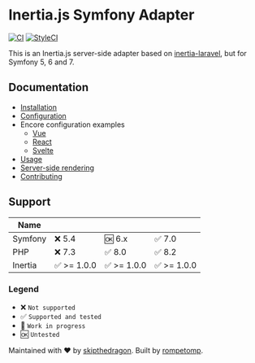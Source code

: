 # Inertia.js Symfony Adapter

[![CI](https://github.com/skipthedragon/inertia-bundle/workflows/CI/badge.svg)](https://github.com/skipthedragon/inertia-bundle/actions)
[![StyleCI](https://github.styleci.io/repos/201484253/shield?style=flat)](https://github.styleci.io/repos/201484253)

This is an Inertia.js server-side adapter based on [inertia-laravel](https://github.com/inertiajs/inertia-laravel), but
for Symfony 5, 6 and 7.

## Documentation

- [Installation](docs/installation.md)
- [Configuration](docs/configuration.md)
- Encore configuration examples
    - [Vue](docs/encore_config_examples/vue.md)
    - [React](docs/encore_config_examples/react.md)
    - [Svelte](docs/encore_config_examples/svelte.md)
- [Usage](docs/usage.md)
- [Server-side rendering](docs/ssr.md)
- [Contributing](docs/contributing.md)

## Support

| Name    |            |            |            |
|---------|------------|------------|------------|
| Symfony | ❌ 5.4      | 🆗 6.x     | ✅ 7.0      |
| PHP     | ❌ 7.3      | ✅ 8.0      | ✅ 8.2      |
| Inertia | ✅ >= 1.0.0 | ✅ >= 1.0.0 | ✅ >= 1.0.0 |

### Legend
- ❌ `Not supported`
- ✅ `Supported and tested`
- 🚧 `Work in progress`
- 🆗 `Untested`

Maintained with ❤️ by [skipthedragon](https://github.com/SkipTheDragon). Built
by [rompetomp](https://github.com/rompetomp).
